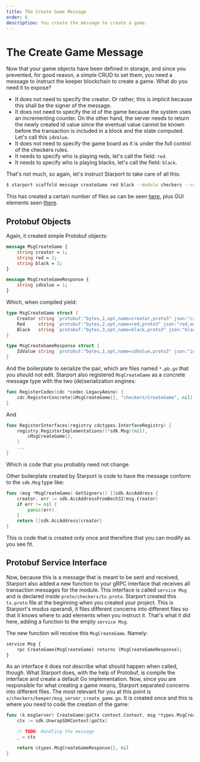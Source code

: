 ```yaml
---
title: The Create Game Message
order: 6
description: You create the message to create a game.
---
```


# The Create Game Message

Now that your game objects have been defined in storage, and since you prevented, for good reason, a simple CRUD to set them, you need a message to instruct the keeper blockchain to create a game. What do you need it to expose?

* It does not need to specify the creator. Or rather, this is implicit because this shall be the signer of the message.
* It does not need to specify the id of the game because the system uses an incrementing counter. On the other hand, the server needs to return the newly created id value since the eventual value cannot be known before the transaction is included in a block and the state computed. Let's call this `idValue`.
* It does not need to specify the game board as it is under the full control of the checkers rules.
* It needs to specify who is playing reds, let's call the field: `red`.
* It needs to specify who is playing blacks, let's call the field: `black`.

That's not much, so again, let's instruct Starport to take care of all this:

```sh
$ starport scaffold message createGame red black --module checkers --response idValue
```
This has created a certain number of files as can be seen [here](https://github.com/cosmos/b9-checkers-academy-draft/commit/e78cba34926ba0adee23febb1ce44774e2c466b3), plus GUI elements seen [there](https://github.com/cosmos/b9-checkers-academy-draft/commit/dcf9f4724570146c8e0ad339aafb469d27dca0b9).

## Protobuf Objects

Again, it created simple Protobuf objects:

```proto [https://github.com/cosmos/b9-checkers-academy-draft/blob/e78cba34926ba0adee23febb1ce44774e2c466b3/proto/checkers/tx.proto#L15-L23]
message MsgCreateGame {
    string creator = 1;
    string red = 2;
    string black = 3;
}

message MsgCreateGameResponse {
    string idValue = 1;
}
```
Which, when compiled yield:

```go
type MsgCreateGame struct {
    Creator string `protobuf:"bytes,1,opt,name=creator,proto3" json:"creator,omitempty"`
    Red     string `protobuf:"bytes,2,opt,name=red,proto3" json:"red,omitempty"`
    Black   string `protobuf:"bytes,3,opt,name=black,proto3" json:"black,omitempty"`
}

type MsgCreateGameResponse struct {
    IdValue string `protobuf:"bytes,1,opt,name=idValue,proto3" json:"idValue,omitempty"`
}
```
And the boilerplate to serialize the pair, which are files named `*.pb.go` that you should not edit. Starport also registered `MsgCreateGame` as a concrete message type with the two (de)serialization engines:

```go [https://github.com/cosmos/b9-checkers-academy-draft/blob/e78cba34926ba0adee23febb1ce44774e2c466b3/x/checkers/types/codec.go#L14]
func RegisterCodec(cdc *codec.LegacyAmino) {
    cdc.RegisterConcrete(&MsgCreateGame{}, "checkers/CreateGame", nil)
}
```
And

```go [https://github.com/cosmos/b9-checkers-academy-draft/blob/e78cba34926ba0adee23febb1ce44774e2c466b3/x/checkers/types/codec.go#L20-L22]
func RegisterInterfaces(registry cdctypes.InterfaceRegistry) {
    registry.RegisterImplementations((*sdk.Msg)(nil),
        &MsgCreateGame{},
    )
    ...
}
```
Which is code that you probably need not change.

Other boilerplate created by Starport is code to have the message conform to the `sdk.Msg` type like:

```go [https://github.com/cosmos/b9-checkers-academy-draft/blob/e78cba34926ba0adee23febb1ce44774e2c466b3/x/checkers/types/message_create_game.go#L26-L32]
func (msg *MsgCreateGame) GetSigners() []sdk.AccAddress {
    creator, err := sdk.AccAddressFromBech32(msg.Creator)
    if err != nil {
        panic(err)
    }
    return []sdk.AccAddress{creator}
}
```
This is code that is created only once and therefore that you can modify as you see fit.

## Protobuf Service Interface

Now, because this is a message that is meant to be sent and received, Starport also added a new function to your gRPC interface that receives all transaction messages for the module. This interface is called `service Msg` and is declared inside `proto/checkers/tx.proto`. Starport created this `tx.proto` file at the beginning when you created your project. This is Starport's modus operandi, it files different concerns into different files so that it knows where to add elements when you instruct it. That's what it did here, adding a function to the empty `service Msg`.

The new function will receive this `MsgCreateGame`. Namely:

```proto
service Msg {
    rpc CreateGame(MsgCreateGame) returns (MsgCreateGameResponse);
}
```
As an interface it does not describe what should happen when called, though. What Starport does, with the help of Protobuf, is compile the interface and create a default Go implementation. Now, since you are responsible for what creating a game means, Starport separated concerns into different files. The most relevant for you at this point is `x/checkers/keeper/msg_server_create_game.go`. It is created once and this is where you need to code the creation of the game:

```go
func (k msgServer) CreateGame(goCtx context.Context, msg *types.MsgCreateGame) (*types.MsgCreateGameResponse, error) {
    ctx := sdk.UnwrapSDKContext(goCtx)

    // TODO: Handling the message
    _ = ctx

    return &types.MsgCreateGameResponse{}, nil
}
```

<!-- Add GUI Elements -->
